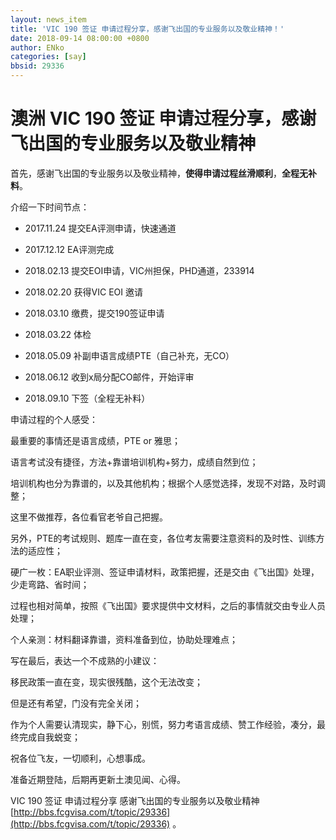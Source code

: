 ```yaml
---
layout: news_item
title: 'VIC 190 签证 申请过程分享，感谢飞出国的专业服务以及敬业精神！'
date: 2018-09-14 08:00:00 +0800
author: ENko
categories: [say]
bbsid: 29336
---
```


# 澳洲 VIC 190 签证 申请过程分享，感谢飞出国的专业服务以及敬业精神

首先，感谢飞出国的专业服务以及敬业精神，**使得申请过程丝滑顺利**，**全程无补料**。

介绍一下时间节点：

* 2017.11.24   提交EA评测申请，快速通道
* 2017.12.12  EA评测完成

* 2018.02.13  提交EOI申请，VIC州担保，PHD通道，233914
* 2018.02.20  获得VIC EOI 邀请

* 2018.03.10  缴费，提交190签证申请
* 2018.03.22  体检
* 2018.05.09  补副申语言成绩PTE（自己补充，无CO）
* 2018.06.12  收到x局分配CO邮件，开始评审
* 2018.09.10 下签（全程无补料）

申请过程的个人感受：

最重要的事情还是语言成绩，PTE or 雅思；

语言考试没有捷径，方法+靠谱培训机构+努力，成绩自然到位；

培训机构也分为靠谱的，以及其他机构；根据个人感觉选择，发现不对路，及时调整；

这里不做推荐，各位看官老爷自己把握。

另外，PTE的考试规则、题库一直在变，各位考友需要注意资料的及时性、训练方法的适应性；

硬广一枚：EA职业评测、签证申请材料，政策把握，还是交由《飞出国》处理，少走弯路、省时间；

过程也相对简单，按照《飞出国》要求提供中文材料，之后的事情就交由专业人员处理；

个人亲测：材料翻译靠谱，资料准备到位，协助处理难点；

写在最后，表达一个不成熟的小建议：

移民政策一直在变，现实很残酷，这个无法改变；

但是还有希望，门没有完全关闭；

作为个人需要认清现实，静下心，别慌，努力考语言成绩、赞工作经验，凑分，最终完成自我蜕变；

祝各位飞友，一切顺利，心想事成。

准备近期登陆，后期再更新土澳见闻、心得。

VIC 190 签证 申请过程分享 感谢飞出国的专业服务以及敬业精神   [http://bbs.fcgvisa.com/t/topic/29336](http://bbs.fcgvisa.com/t/topic/29336) 。